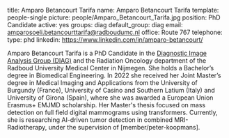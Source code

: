 title: Amparo Betancourt Tarifa
name: Amparo Betancourt Tarifa 
template: people-single
picture: people/Amparo_Betancourt_Tarifa.jpg
position: PhD Candidate
active: yes
groups: diag
default_group: diag
email: amparosoeli.betancourttarifa@radboudumc.nl
office: Route 767
telephone:
type: phd
linkedin: https://www.linkedin.com/in/amparo-betancourt/

Amparo Betancourt Tarifa is a PhD Candidate in the [Diagnostic Image Analysis Group (DIAG)](https://www.diagnijmegen.nl/) and the Radiation Oncology department of the Radboud University Medical Center in Nijmegen. She holds a Bachelor’s degree in Biomedical Engineering. In 2022 she received her Joint Master’s degree in Medical Imaging and Applications from the University of Burgundy (France), University of Casino and Southern Latium (Italy) and University of Girona (Spain), where she was awarded a European Union Erasmus+ EMJMD scholarship. Her Master's thesis focused on mass detection on full field digital mammograms using transformers.
Currently, she is researching AI-driven tumor detection in combined MRI-Radiotherapy, under the supervision of [member/peter-koopmans].
 
